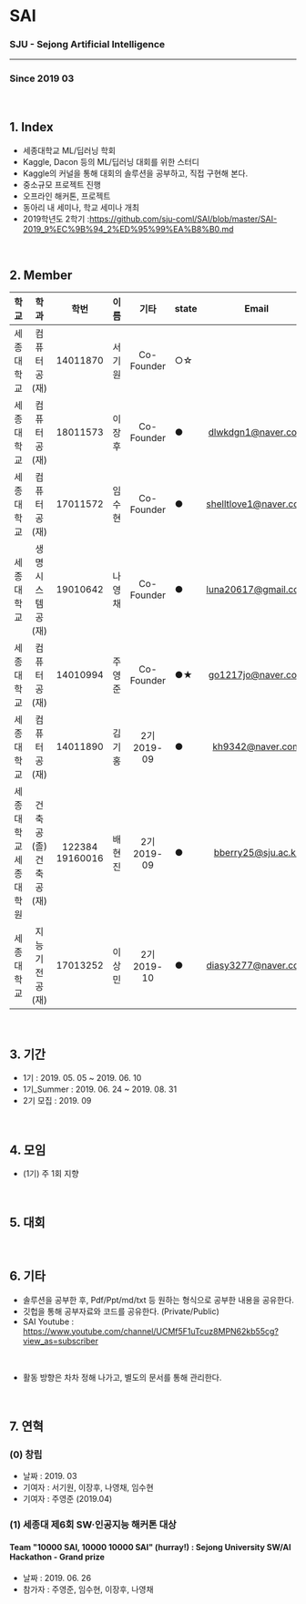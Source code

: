 # SAI
### SJU - Sejong Artificial Intelligence
<hr>

### Since 2019 03

<br>

## 1. Index
 - 세종대학교 ML/딥러닝 학회
 - Kaggle, Dacon 등의 ML/딥러닝 대회를 위한 스터디
 - Kaggle의 커널을 통해 대회의 솔루션을 공부하고, 직접 구현해 본다.
 - 중소규모 프로젝트 진행 
 - 오프라인 해커톤, 프로젝트
 - 동아리 내 세미나, 학교 세미나 개최
 - 2019학년도 2학기 :https://github.com/sju-coml/SAI/blob/master/SAI-2019_9%EC%9B%94_2%ED%95%99%EA%B8%B0.md
 
 <br>
 
## 2. Member

| 학교 | 학과 | 학번 | 이름 | 기타 | state | Email | Blog |
|---|:---:|:---:|:---:|:---:|:---|:---:|:---:|
| 세종대학교 | 컴퓨터공(재) | 14011870 | 서기원 | Co-Founder | ○☆ | | [Naver](http://naver.com) |
| 세종대학교 | 컴퓨터공(재) | 18011573 | 이장후 | Co-Founder |  ●  | dlwkdgn1@naver.com | |
| 세종대학교 | 컴퓨터공(재) | 17011572 | 임수현 | Co-Founder |  ●  | shelltlove1@naver.com | |
| 세종대학교 | 생명시스템공(재) | 19010642 | 나영채 | Co-Founder | ● | luna20617@gmail.com | |
| 세종대학교 | 컴퓨터공(재) | 14010994 | 주영준 | Co-Founder  | ●★ | go1217jo@naver.com | |
| 세종대학교 | 컴퓨터공(재) | 14011890 | 김기홍 | 2기 2019-09 | ● | kh9342@naver.com | |
| 세종대학교<br>세종대학원 | 건축공(졸)<br>건축공(재) | 122384<br>19160016 | 배현진 | 2기 2019-09 | ● | bberry25@sju.ac.kr | |
| 세종대학교 | 지능기전공(재) | 17013252 | 이상민 | 2기 2019-10 | ● | diasy3277@naver.com | |

<br>

## 3. 기간
 - 1기 : 2019. 05. 05 ~ 2019. 06. 10
 - 1기_Summer : 2019. 06. 24 ~ 2019. 08. 31
 - 2기 모집 : 2019. 09

<br>
 
## 4. 모임
 - (1기) 주 1회 지향
 
 <br>
 
## 5. 대회
 
 <br>
 
## 6. 기타
 - 솔루션을 공부한 후, Pdf/Ppt/md/txt 등 원하는 형식으로 공부한 내용을 공유한다.
 - 깃헙을 통해 공부자료와 코드를 공유한다. (Private/Public)
 - SAI Youtube : https://www.youtube.com/channel/UCMf5F1uTcuz8MPN62kb55cg?view_as=subscriber
 
 <br>
 
 - 활동 방향은 차차 정해 나가고, 별도의 문서를 통해 관리한다.

 <br>
 

## 7. 연혁

### (0) 창립

- 날짜 : 2019. 03
- 기여자 : 서기원, 이장후, 나영채, 임수현
- 기여자 : 주영준 (2019.04)

### (1) 세종대 제6회 SW·인공지능 해커톤 대상
<h4> Team "10000 SAI, 10000 10000 SAI" (hurray!) : Sejong University SW/AI Hackathon - Grand prize </h4>

 - 날짜 : 2019. 06. 26
 - 참가자 : 주영준, 임수현, 이장후, 나영채
